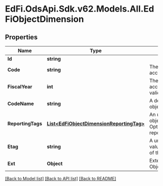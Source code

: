 # EdFi.OdsApi.Sdk.v62.Models.All.EdFiObjectDimension

## Properties

Name | Type | Description | Notes
------------ | ------------- | ------------- | -------------
**Id** | **string** |  | [optional] 
**Code** | **string** | The code representation of the account object dimension. | 
**FiscalYear** | **int** | The fiscal year for which the account object dimension is valid. | 
**CodeName** | **string** | A description of the account object dimension. | [optional] 
**ReportingTags** | [**List&lt;EdFiObjectDimensionReportingTag&gt;**](EdFiObjectDimensionReportingTag.md) | An unordered collection of objectDimensionReportingTags. Optional tag for accountability reporting. | [optional] 
**Etag** | **string** | A unique system-generated value that identifies the version of the resource. | [optional] 
**Ext** | **Object** | Extensions to the ObjectDimension entity. | [optional] 

[[Back to Model list]](../README.md#documentation-for-models) [[Back to API list]](../README.md#documentation-for-api-endpoints) [[Back to README]](../README.md)

